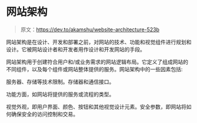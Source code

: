 # 网站架构

> 原文：<https://dev.to/akamshu/website-architecture-523b>

网站架构是在设计、开发和部署之前，对网站的技术、功能和视觉组件进行规划和设计。它被网站设计者和开发者用作设计和开发网站的手段。

网站架构用于创建符合用户和/或业务需求的网站逻辑布局。它定义了组成网站的不同组件，以及每个组件或网站整体提供的服务。网站架构中的一些因素包括:

服务器、存储等技术限制。存储器和通信接口。

功能方面，如网站将提供的服务或流程的类型。

视觉外观，即用户界面、颜色、按钮和其他视觉设计元素。安全参数，即网站将如何确保安全的访问控制和交易。